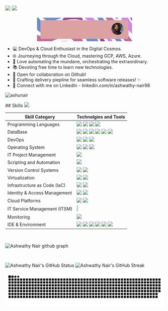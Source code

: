 ## <img src='https://media.giphy.com/media/v1.Y2lkPTc5MGI3NjExM3l1ZXNxM2h2NWR6dHI0d3BqOTQ0Ynh0eTd1b3E5NjF3aXVyd2dpcSZlcD12MV9pbnRlcm5hbF9naWZfYnlfaWQmY3Q9cw/LrLxRDmyrjtnNnRD2S/giphy.gif' width="100"> <img src='https://media.giphy.com/media/v1.Y2lkPTc5MGI3NjExbm0yNnJ2Y2Z2eW5rY3I5NTY5ZnhsMGNlcXloZHhoYTRmMWk4YXNndCZlcD12MV9pbnRlcm5hbF9naWZfYnlfaWQmY3Q9cw/stDZw1lVp7MCcLR2af/giphy.gif' height="120"> 
<p align="center">
<img src="./MyProfile.gif" alt="Header Image" height=5% width=60% align="center" width="1900"></p>

- 💻 DevOps & Cloud Enthusiast in the Digital Cosmos.
- 🌐 Journeying through the Cloud, mastering GCP, AWS, Azure.
- 🤖 Love automating the mundane, orchestrating the extraordinary.
- 📚 Devoting free time to learn new technologies.
- 👥 Open for collaboration on Github!
- 🚀 Crafting delivery piepline for seamless software releases! ✨
- 🔗 Connect with me on LinkedIn - linkedin.com/in/ashwathy-nair98
<p align="left"> <img src="https://komarev.com/ghpvc/?username=ashunair&label=Profile%20views&color=a8165d&style=social" alt="ashunair" /> </p>
## Skills <img src='https://media.giphy.com/media/bx3Cvt88j7PtM4SOaS/giphy.gif' width="50"> 

| Skill Category        | Technolgies and Tools       |
|-----------------------|-----------------------------|
| Programming Languages | <img src="https://img.shields.io/badge/HTML5-%23ebebeb?style=for-the-badge&logo=HTML5"/> <img src="https://img.shields.io/badge/Python-%23fbcb24?style=for-the-badge&logo=Python"/> <img src="https://img.shields.io/badge/CSS3-%23311ff9?style=for-the-badge&logo=CSS3"/> <img src="https://img.shields.io/badge/Programming-%234374fb?style=for-the-badge&logo=C"> 
| DataBase | <img src="https://img.shields.io/badge/SQL-%23f3ebea?style=for-the-badge&logo=mysql"> <img src="https://img.shields.io/badge/Oracle-maroon?style=for-the-badge&logo=Oracle"> <img src="https://img.shields.io/badge/PostgreSQL-%23b3b4d0?style=for-the-badge&logo=postgresql"> <img src="https://img.shields.io/badge/SQLite-%2378cff5?style=for-the-badge&logo=SQLite"> <img src="https://img.shields.io/badge/Microsoft%20Excel-%23006039?style=for-the-badge&logo=Microsoft%20Excel"> <img src="https://img.shields.io/badge/Microsoft%20Access-%23a6120d?style=for-the-badge&logo=Microsoft%20Access">
| DevOps | <img src="https://img.shields.io/badge/Docker-%23ffffff?style=for-the-badge&logo=Docker"> <img src="https://img.shields.io/badge/Kubernetes-%23b3b3b3?style=for-the-badge&logo=Kubernetes"> <img src="https://img.shields.io/badge/GitLab%20CI-%23fca326?style=for-the-badge&logo=GitLab">
| Operating System | <img src="https://img.shields.io/badge/Windows-%2300a1f1?style=for-the-badge&logo=Windows"> <img src="https://img.shields.io/badge/Ubuntu-black?style=for-the-badge&logo=ubuntu"> <img src="https://img.shields.io/badge/Linux-%23f3ce19?style=for-the-badge&logo=Linux&logoColor=black">
| IT Project Management | <img src="https://img.shields.io/badge/Microsoft%20Project-%23009e49?style=for-the-badge&logo=MS%20Project">
| Scripting and Automation | <img src="https://img.shields.io/badge/Shell%20Scripting-black?style=for-the-badge&logo=gnu%20bash"> 
| Version Control Systems | <img src="https://img.shields.io/badge/GIT-%23f34f29?style=for-the-badge&logo=Git&logoColor=white"> <img src="https://img.shields.io/badge/GIT-black?style=for-the-badge&logo=Github&logoColor=white">
| Virtualization | <img src="https://img.shields.io/badge/VMware-%23263238?style=for-the-badge&logo=VMware&logoColor=%2342a5f5"> <img src="https://img.shields.io/badge/Microsoft%20Hyper%20V-%2342a5f5?style=for-the-badge&logo=Windows&logoColor=white">
| Infrastructure as Code (IaC) | <img src="https://img.shields.io/badge/AWS%20cloudformation-%23232F3E?style=for-the-badge&logo=amazonaws&logoColor=ff9900"> <img src="https://img.shields.io/badge/Azure%20Resource%20Manager-%230066cc?style=for-the-badge&logo=microsoft-azure">
| Identity & Access Management | <img src="https://img.shields.io/badge/Google%20Cloud%20(IAM)-4285F4?style=for-the-badge&logo=google-cloud&logoColor=white"> <img src="https://img.shields.io/badge/Azure%20Active%20Directory-%230066cc?style=for-the-badge&logo=microsoft-azure&logoColor=white"> 
| Cloud Platforms | <img src="https://img.shields.io/badge/Microsoft%20Azure-%230066cc?style=for-the-badge&logo=microsoft-azure&logoColor=white"> <img src="https://img.shields.io/badge/Google%20Cloud%20Platform%20(GCP)-%234285F4?style=for-the-badge&logo=google-cloud&logoColor=white"> 
| IT Service Management (ITSM)  | <img src="https://hlassets.paessler.com/common/files/technology-partner/service-now/logo_servicenow.png" width=15% height=5%>
| Monitoring | <img src="https://img.shields.io/badge/Datadog-%23774aa4?style=for-the-badge&logo=datadog">
| IDE & Environment | <img src="https://img.shields.io/badge/VSCode-0078D4?style=for-the-badge&logo=visual%20studio%20code&logoColor=white" /> <img src="https://img.shields.io/badge/Jupyter-F37626?logo=jupyter&logoColor=fff&style=for-the-badge"> <img src="https://img.shields.io/badge/Anaconda-44A833?logo=anaconda&logoColor=fff&style=for-the-badge"> <img src="https://img.shields.io/badge/PyCharm-000?logo=pycharm&logoColor=fff&style=for-the-badge"> <img src="https://img.shields.io/badge/Notepad%2B%2B-90E59A?logo=notepadplusplus&logoColor=000&style=for-the-badge"> <img src="https://img.shields.io/badge/Vim-019733?logo=vim&logoColor=fff&style=for-the-badge">

<img src="https://www.animatedimages.org/data/media/562/animated-line-image-0168.gif" width="1920" height="1" />

![Ashwathy Nair github graph](https://github-readme-activity-graph.vercel.app/graph?username=ashunair&bg_color=161b22&color=ffffff&line=d5d5d5&point=a76c6c&area=true&hide_border=true&hide_title=true)  

<img src="https://www.animatedimages.org/data/media/562/animated-line-image-0168.gif" width="1920" height="1.5" />

![Ashwathy Nair's GitHub Status](https://github-readme-stats.vercel.app/api?username=ashunair&rank_icon=percentile&show_icons=true&theme=tokyonight&show=reviews&bg_color=fff&title_color=0a1931&icon_color=0a1931&text_color=0A0209&border_color=0A0209&border_radius=8)  ![Ashwathy Nair's GitHub Streak](https://github-readme-streak-stats.herokuapp.com/?user=ashunair&theme=tokyonight&theme=synthwave&border_radius=8)


![Snake animation](https://github.com/ashunair/ashunair/blob/main/github-contribution-grid-snake.svg)
